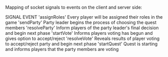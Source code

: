 Mapping of socket signals to events on the client and server side:

SIGNAL 			EVENT
'assignRoles'	Every player will be assigned their roles in the game
'sendParty'		Party leader begins the process of choosing the quest members
'resolveParty'	Inform players of the party leader's final decision and begin next phase
'startVote'		Informs players voting has begun and gives option to accept/reject
'resolveVote'	Reveals results of player voting to accept/reject party and begin next phase
'startQuest'	Quest is starting and informs players that the party members are voting
